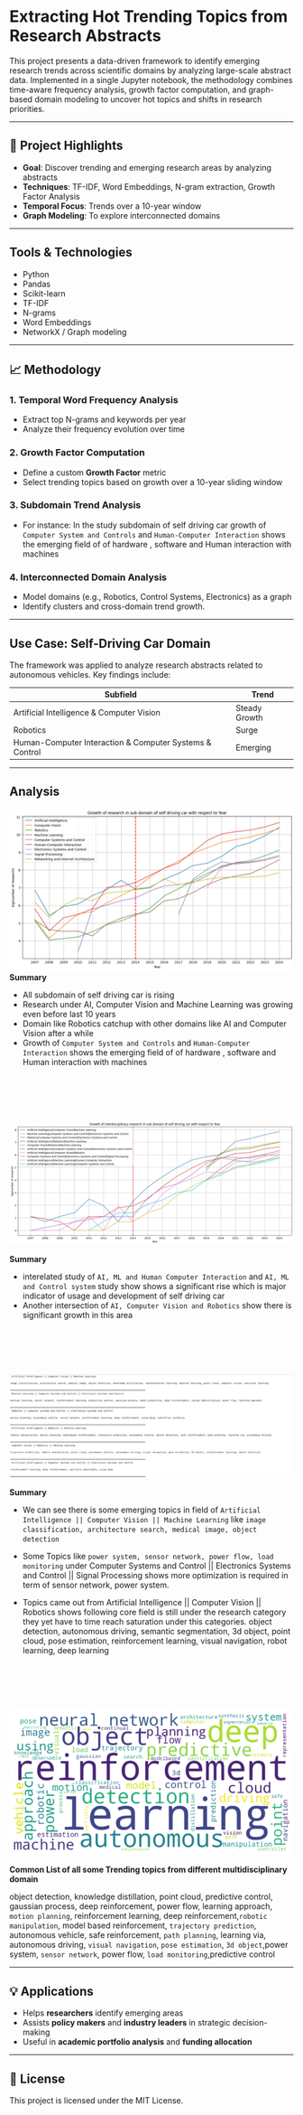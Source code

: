 # Extracting Hot Trending Topics from Research Abstracts

This project presents a data-driven framework to identify emerging research trends across scientific domains by analyzing large-scale abstract data. Implemented in a single Jupyter notebook, the methodology combines time-aware frequency analysis, growth factor computation, and graph-based domain modeling to uncover hot topics and shifts in research priorities.

---

## 📌 Project Highlights

- **Goal**: Discover trending and emerging research areas by analyzing abstracts
- **Techniques**: TF-IDF, Word Embeddings, N-gram extraction, Growth Factor Analysis
- **Temporal Focus**: Trends over a 10-year window
- **Graph Modeling**: To explore interconnected domains

---

## Tools & Technologies

- Python
- Pandas
- Scikit-learn
- TF-IDF
- N-grams
- Word Embeddings
- NetworkX / Graph modeling 

---

## 📈 Methodology

### 1. **Temporal Word Frequency Analysis**

- Extract top N-grams and keywords per year
- Analyze their frequency evolution over time

### 2. **Growth Factor Computation**

- Define a custom **Growth Factor** metric
- Select trending topics based on growth over a 10-year sliding window

### 3. **Subdomain Trend Analysis**

- For instance: In the study subdomain of self driving car growth of `Computer System and Controls` and `Human-Computer Interaction` shows the emerging field  of of hardware , software and Human interaction with machines

### 4. **Interconnected Domain Analysis**

- Model domains (e.g., Robotics, Control Systems, Electronics) as a graph
- Identify clusters and cross-domain trend growth.

---

## Use Case: Self-Driving Car Domain
The framework was applied to analyze research abstracts related to autonomous vehicles. Key findings include:

| Subfield                                                | Trend         |
| ------------------------------------------------------- | ------------- |
| Artificial Intelligence & Computer Vision               | Steady Growth |
| Robotics                                                | Surge         |
| Human-Computer Interaction & Computer Systems & Control | Emerging      |


---

## Analysis

![Trend of Subdomain of Self-driving car](asset/output2.png)
**Summary**
- All subdomain of self driving car is rising
- Research under AI, Computer Vision and Machine Learning was growing even before last 10 years
- Domain like Robotics catchup with other domains like AI and Computer Vision after a while
- Growth of `Computer System and Controls` and `Human-Computer Interaction` shows the emerging field  of of hardware , software and Human interaction with machines


<br><br><br><br>


![Trend of Subdomain of Self-driving car](asset/output1.png)

**Summary**
- interelated study of `AI, ML and Human Computer Interaction` and `AI, ML and Control system` study show  shows a significant rise which is major indicator of usage and development of self driving car
- Another intersection of `AI, Computer Vision and Robotics` show there is significant growth in this area

<br><br><br><br>


![Trend of Subdomain of Self-driving car](asset/output3.png)

**Summary**
- We can see there is some emerging topics in field of `Artificial Intelligence || Computer Vision || Machine Learning` like `image classification, architecture search, medical image, object detection`

- Some Topics like `power system, sensor network, power flow, load monitoring` under Computer Systems and Control || Electronics Systems and Control || Signal Processing shows more optimization is required in term of sensor network, power system.

- Topics came out from Artificial Intelligence || Computer Vision || Robotics shows following core field is still under the research category they yet have to time reach saturation under this categories. object detection, autonomous driving, semantic segmentation, 3d object, point cloud, pose estimation, reinforcement learning, visual navigation, robot learning, deep learning


<br><br><br><br>

![Trend of Subdomain of Self-driving car](asset/output.png)

**Common List of all some Trending topics from different multidisciplinary domain**

object detection, knowledge distillation, point cloud, predictive control, gaussian process, deep reinforcement,  power flow, learning approach, `motion planning`,  reinforcement learning, deep reinforcement,`robotic manipulation`, model based reinforcement, `trajectory prediction`, autonomous vehicle, safe reinforcement, `path planning`, learning via, autonomous driving, `visual navigation`, `pose estimation`, `3d object`,power system, `sensor network`, power flow, `load monitoring`,predictive control


---

## 💡 Applications

- Helps **researchers** identify emerging areas
- Assists **policy makers** and **industry leaders** in strategic decision-making
- Useful in **academic portfolio analysis** and **funding allocation**

---


## 🏁 License

This project is licensed under the MIT License.



